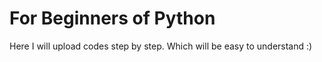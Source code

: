 # For Beginners of Python
<p> Here I will upload codes step by step.
</b> Which will be easy to understand :) </p>